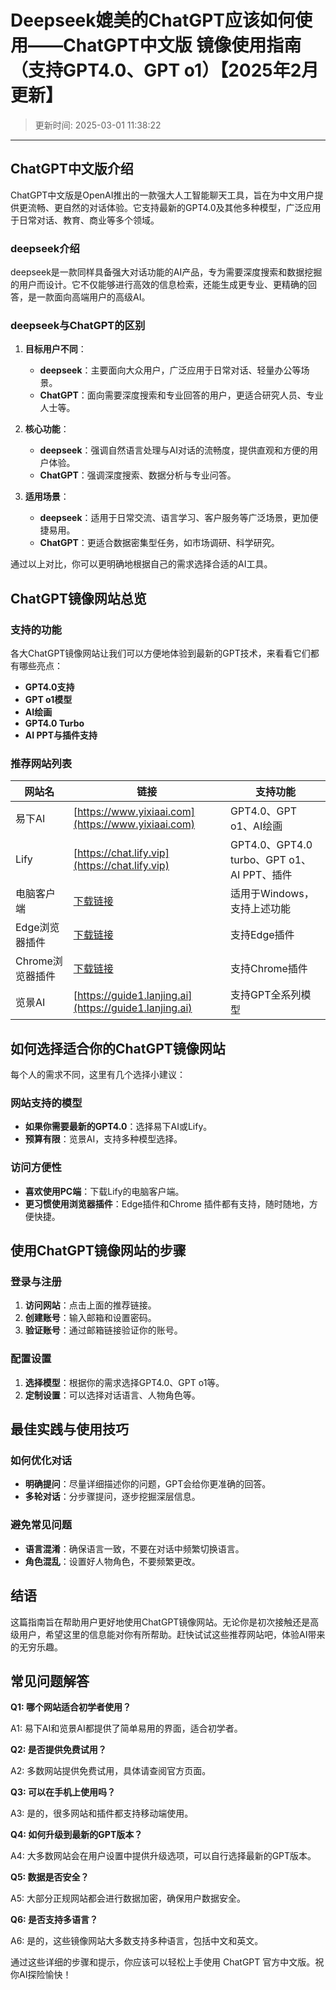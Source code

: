 # Deepseek媲美的ChatGPT应该如何使用——ChatGPT中文版 镜像使用指南（支持GPT4.0、GPT o1）【2025年2月更新】
>更新时间: 2025-03-01 11:38:22
---

## **ChatGPT中文版介绍**

ChatGPT中文版是OpenAI推出的一款强大人工智能聊天工具，旨在为中文用户提供更流畅、更自然的对话体验。它支持最新的GPT4.0及其他多种模型，广泛应用于日常对话、教育、商业等多个领域。

### **deepseek介绍**

deepseek是一款同样具备强大对话功能的AI产品，专为需要深度搜索和数据挖掘的用户而设计。它不仅能够进行高效的信息检索，还能生成更专业、更精确的回答，是一款面向高端用户的高级AI。

### **deepseek与ChatGPT的区别**

1. **目标用户不同**：
   - **deepseek**：主要面向大众用户，广泛应用于日常对话、轻量办公等场景。
   - **ChatGPT**：面向需要深度搜索和专业回答的用户，更适合研究人员、专业人士等。

2. **核心功能**：
   - **deepseek**：强调自然语言处理与AI对话的流畅度，提供直观和方便的用户体验。
   - **ChatGPT**：强调深度搜索、数据分析与专业问答。

3. **适用场景**：
   - **deepseek**：适用于日常交流、语言学习、客户服务等广泛场景，更加便捷易用。
   - **ChatGPT**：更适合数据密集型任务，如市场调研、科学研究。

通过以上对比，你可以更明确地根据自己的需求选择合适的AI工具。

## **ChatGPT镜像网站总览**

### **支持的功能**

各大ChatGPT镜像网站让我们可以方便地体验到最新的GPT技术，来看看它们都有哪些亮点：

- **GPT4.0支持**
- **GPT o1模型**
- **AI绘画**
- **GPT4.0 Turbo**
- **AI PPT与插件支持**

### **推荐网站列表**

| 网站名 | 链接 | 支持功能 |
| --- | --- | --- |
| 易下AI | [https://www.yixiaai.com](https://www.yixiaai.com) | GPT4.0、GPT o1、AI绘画 |
| Lify | [https://chat.lify.vip](https://chat.lify.vip) | GPT4.0、GPT4.0 turbo、GPT o1、AI PPT、插件 |
| 电脑客户端 | [下载链接](https://chatknow.lify.vip/software/AI%E6%99%BA%E6%85%A7%E5%B2%9B_1.0.0_x64_zh-CN.msi) | 适用于Windows，支持上述功能 |
| Edge浏览器插件 | [下载链接](https://microsoftedge.microsoft.com/addons/detail/chatgpt%E4%B8%AD%E6%96%87%E7%89%88%EF%BC%88%E4%B8%AD%E6%96%87%E7%95%8C%E9%9D%A2%E3%80%81%E5%AF%B9%E8%AF%9D%E3%80%81%E5%86%99%E4%BD%9C%E3%80%81%E7%BB%98%E7%94%BB/lmlenkgcieicbnpobkhmpcgmamahahil) | 支持Edge插件 |
| Chrome浏览器插件 | [下载链接](https://chromewebstore.google.com/detail/chatgpt%E4%B8%AD%E6%96%87%E7%89%88%EF%BC%88ai-%E6%99%BA%E6%85%A7%E5%B2%9B%EF%BC%89/jffjfhngfgcglmjjpakgekefpegmhkll?hl=zh-CN&utm_source=ext_sidebar) | 支持Chrome插件 |
| 览景AI | [https://guide1.lanjing.ai](https://guide1.lanjing.ai) | 支持GPT全系列模型 |

## **如何选择适合你的ChatGPT镜像网站**

每个人的需求不同，这里有几个选择小建议：

### **网站支持的模型**

- **如果你需要最新的GPT4.0**：选择易下AI或Lify。
- **预算有限**：览景AI，支持多种模型选择。

### **访问方便性**

- **喜欢使用PC端**：下载Lify的电脑客户端。
- **更习惯使用浏览器插件**：Edge插件和Chrome 插件都有支持，随时随地，方便快捷。

## **使用ChatGPT镜像网站的步骤**

### **登录与注册**

1. **访问网站**：点击上面的推荐链接。
2. **创建账号**：输入邮箱和设置密码。
3. **验证账号**：通过邮箱链接验证你的账号。

### **配置设置**

1. **选择模型**：根据你的需求选择GPT4.0、GPT o1等。
2. **定制设置**：可以选择对话语言、人物角色等。

## **最佳实践与使用技巧**

### **如何优化对话**

- **明确提问**：尽量详细描述你的问题，GPT会给你更准确的回答。
- **多轮对话**：分步骤提问，逐步挖掘深层信息。

### **避免常见问题**

- **语言混淆**：确保语言一致，不要在对话中频繁切换语言。
- **角色混乱**：设置好人物角色，不要频繁更改。

## **结语**

这篇指南旨在帮助用户更好地使用ChatGPT镜像网站。无论你是初次接触还是高级用户，希望这里的信息能对你有所帮助。赶快试试这些推荐网站吧，体验AI带来的无穷乐趣。

## **常见问题解答**

**Q1: 哪个网站适合初学者使用？**

A1: 易下AI和览景AI都提供了简单易用的界面，适合初学者。

**Q2: 是否提供免费试用？**

A2: 多数网站提供免费试用，具体请查阅官方页面。

**Q3: 可以在手机上使用吗？**

A3: 是的，很多网站和插件都支持移动端使用。

**Q4: 如何升级到最新的GPT版本？**

A4: 大多数网站会在用户设置中提供升级选项，可以自行选择最新的GPT版本。

**Q5: 数据是否安全？**

A5: 大部分正规网站都会进行数据加密，确保用户数据安全。

**Q6: 是否支持多语言？**

A6: 是的，这些镜像网站大多数支持多种语言，包括中文和英文。

通过这些详细的步骤和提示，你应该可以轻松上手使用 ChatGPT 官方中文版。祝你AI探险愉快！
